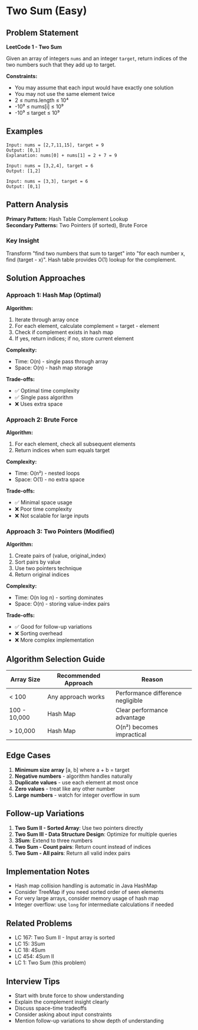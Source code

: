 # Two Sum (Easy)

## Problem Statement
**LeetCode 1 - Two Sum**

Given an array of integers `nums` and an integer `target`, return indices of the two numbers such that they add up to target.

**Constraints:**
- You may assume that each input would have exactly one solution
- You may not use the same element twice
- 2 ≤ nums.length ≤ 10⁴
- -10⁹ ≤ nums[i] ≤ 10⁹
- -10⁹ ≤ target ≤ 10⁹

## Examples
```
Input: nums = [2,7,11,15], target = 9
Output: [0,1]
Explanation: nums[0] + nums[1] = 2 + 7 = 9

Input: nums = [3,2,4], target = 6
Output: [1,2]

Input: nums = [3,3], target = 6
Output: [0,1]
```

## Pattern Analysis
**Primary Pattern:** Hash Table Complement Lookup  
**Secondary Patterns:** Two Pointers (if sorted), Brute Force

### Key Insight
Transform "find two numbers that sum to target" into "for each number x, find (target - x)". Hash table provides O(1) lookup for the complement.

## Solution Approaches

### Approach 1: Hash Map (Optimal)
**Algorithm:**
1. Iterate through array once
2. For each element, calculate complement = target - element
3. Check if complement exists in hash map
4. If yes, return indices; if no, store current element

**Complexity:**
- Time: O(n) - single pass through array
- Space: O(n) - hash map storage

**Trade-offs:**
- ✅ Optimal time complexity
- ✅ Single pass algorithm
- ❌ Uses extra space

### Approach 2: Brute Force
**Algorithm:**
1. For each element, check all subsequent elements
2. Return indices when sum equals target

**Complexity:**
- Time: O(n²) - nested loops
- Space: O(1) - no extra space

**Trade-offs:**
- ✅ Minimal space usage
- ❌ Poor time complexity
- ❌ Not scalable for large inputs

### Approach 3: Two Pointers (Modified)
**Algorithm:**
1. Create pairs of (value, original_index)
2. Sort pairs by value
3. Use two pointers technique
4. Return original indices

**Complexity:**
- Time: O(n log n) - sorting dominates
- Space: O(n) - storing value-index pairs

**Trade-offs:**
- ✅ Good for follow-up variations
- ❌ Sorting overhead
- ❌ More complex implementation

## Algorithm Selection Guide

| Array Size | Recommended Approach | Reason |
|------------|---------------------|---------|
| < 100 | Any approach works | Performance difference negligible |
| 100 - 10,000 | Hash Map | Clear performance advantage |
| > 10,000 | Hash Map | O(n²) becomes impractical |

## Edge Cases
1. **Minimum size array** [a, b] where a + b = target
2. **Negative numbers** - algorithm handles naturally
3. **Duplicate values** - use each element at most once
4. **Zero values** - treat like any other number
5. **Large numbers** - watch for integer overflow in sum

## Follow-up Variations
1. **Two Sum II - Sorted Array**: Use two pointers directly
2. **Two Sum III - Data Structure Design**: Optimize for multiple queries
3. **3Sum**: Extend to three numbers
4. **Two Sum - Count pairs**: Return count instead of indices
5. **Two Sum - All pairs**: Return all valid index pairs

## Implementation Notes
- Hash map collision handling is automatic in Java HashMap
- Consider TreeMap if you need sorted order of seen elements
- For very large arrays, consider memory usage of hash map
- Integer overflow: use `long` for intermediate calculations if needed

## Related Problems
- LC 167: Two Sum II - Input array is sorted
- LC 15: 3Sum  
- LC 18: 4Sum
- LC 454: 4Sum II
- LC 1: Two Sum (this problem)

## Interview Tips
- Start with brute force to show understanding
- Explain the complement insight clearly
- Discuss space-time tradeoffs
- Consider asking about input constraints
- Mention follow-up variations to show depth of understanding